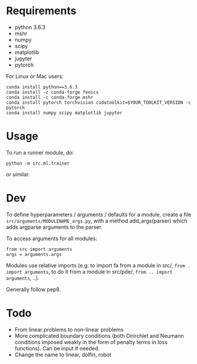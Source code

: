 # Requirements 
- python 3.6.3
- mshr
- numpy
- scipy
- matplotlib
- jupyter
- pytorch

For Linux or Mac users:

    conda install python==3.6.3
    conda install -c conda-forge fenics
    conda install -c conda-forge mshr
    conda install pytorch torchvision cudatoolkit=$YOUR_TOOLKIT_VERSION -c pytorch
    conda install numpy scipy matplotlib jupyter

# Usage
To run a runner module, do:

    python -m src.ml.trainer

or similar.

# Dev
To define hyperparameters / arguments / defaults for a module, create a file `src/arguments/MODULENAME_args.py`, with a method add_args(parser) which adds argparse arguments to the parser. 

To access arguments for all modules:

    from src import arguments
    args = arguments.args

Modules use relative imports (e.g. to import fa from a module in src/, `from . import arguments`, to do it from a module in src/pde/, `from .. import arguments`, ..).

Generally follow pep8.

# Todo
- From linear problems to non-linear problems
- More complicated boundary conditions (both Dirirchlet and Neumann conditions imposed weakly in the form of penalty terms in loss functions). Can be input if needed.
- Change the name to linear, dolfin, robot

